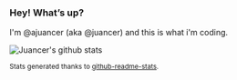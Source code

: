 ### Hey! What’s up?

I'm @ajuancer (aka @juancer) and this is what i'm coding.

![Juancer's github stats](https://github-readme-stats.vercel.app/api?username=ajuancer)

<sub>Stats generated thanks to [github-readme-stats](https://github.com/anuraghazra/github-readme-stats).</sub>
